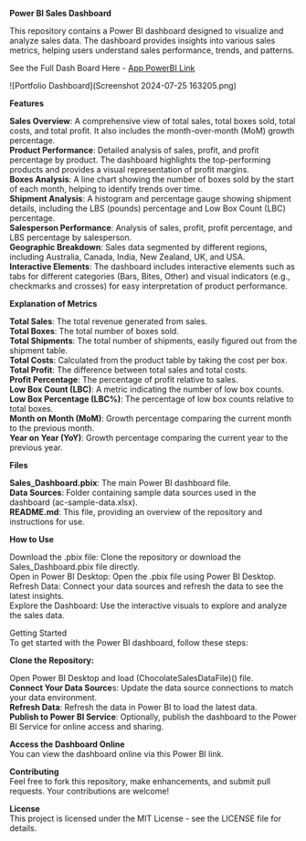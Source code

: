 **Power BI Sales Dashboard**

This repository contains a Power BI dashboard designed to visualize and analyze sales data. The dashboard provides insights into various sales metrics, helping users understand sales performance, trends, and patterns.

See the Full Dash Board Here - [App PowerBI Link](https://app.powerbi.com/view?r=eyJrIjoiNzVkNzUwMWMtNGM4Yy00YTQ2LTg5ZDEtMmYyOTA4NmQ3YWQ2IiwidCI6IjE3ZjFhODdlLTJhMjUtNGVhYS1iOWRmLTlkNDM5MDM0YjA4MCIsImMiOjF9)

![Portfolio Dashboard](Screenshot 2024-07-25 163205.png)  
 
**Features**

**Sales Overview**: A comprehensive view of total sales, total boxes sold, total costs, and total profit. It also includes the month-over-month (MoM) growth percentage.  
**Product Performance**: Detailed analysis of sales, profit, and profit percentage by product. The dashboard highlights the top-performing products and provides a visual representation of profit margins.  
**Boxes Analysis**: A line chart showing the number of boxes sold by the start of each month, helping to identify trends over time.  
**Shipment Analysis**: A histogram and percentage gauge showing shipment details, including the LBS (pounds) percentage and Low Box Count (LBC) percentage.  
**Salesperson Performance**: Analysis of sales, profit, profit percentage, and LBS percentage by salesperson.  
**Geographic Breakdown**: Sales data segmented by different regions, including Australia, Canada, India, New Zealand, UK, and USA.  
**Interactive Elements**: The dashboard includes interactive elements such as tabs for different categories (Bars, Bites, Other) and visual indicators (e.g., checkmarks and crosses) for easy interpretation of product performance.  

**Explanation of Metrics**

**Total Sales**: The total revenue generated from sales.  
**Total Boxes**: The total number of boxes sold.  
**Total Shipments**: The total number of shipments, easily figured out from the shipment table.  
**Total Costs**: Calculated from the product table by taking the cost per box.  
**Total Profit**: The difference between total sales and total costs.  
**Profit Percentage**: The percentage of profit relative to sales.  
**Low Box Count (LBC)**: A metric indicating the number of low box counts.  
**Low Box Percentage (LBC%)**: The percentage of low box counts relative to total boxes.  
**Month on Month (MoM)**: Growth percentage comparing the current month to the previous month.  
**Year on Year (YoY)**: Growth percentage comparing the current year to the previous year.  

**Files**

**Sales_Dashboard.pbix**: The main Power BI dashboard file.  
**Data Sources**: Folder containing sample data sources used in the dashboard (ac-sample-data.xlsx).  
**README.md**: This file, providing an overview of the repository and instructions for use.  

**How to Use**

Download the .pbix file: Clone the repository or download the Sales_Dashboard.pbix file directly.  
Open in Power BI Desktop: Open the .pbix file using Power BI Desktop.  
Refresh Data: Connect your data sources and refresh the data to see the latest insights.  
Explore the Dashboard: Use the interactive visuals to explore and analyze the sales data.  

Getting Started  
To get started with the Power BI dashboard, follow these steps:  

**Clone the Repository:**  

Open Power BI Desktop and load  (ChocolateSalesDataFile)() file.  
**Connect Your Data Source**s: Update the data source connections to match your data environment.  
**Refresh Data**: Refresh the data in Power BI to load the latest data.  
**Publish to Power BI Service**: Optionally, publish the dashboard to the Power BI Service for online access and sharing.  

**Access the Dashboard Online**  
You can view the dashboard online via this Power BI link.  

**Contributing**  
Feel free to fork this repository, make enhancements, and submit pull requests. Your contributions are welcome!  

**License**  
This project is licensed under the MIT License - see the LICENSE file for details.  
